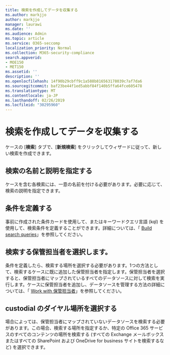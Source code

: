```yaml
---
title: 検索を作成してデータを収集する
ms.author: markjjo
author: markjjo
manager: laurawi
ms.date: ''
ms.audience: Admin
ms.topic: article
ms.service: O365-seccomp
localization_priority: Normal
ms.collection: M365-security-compliance
search.appverid:
- MOE150
- MET150
ms.assetid: ''
description: ''
ms.openlocfilehash: 14f90b29cbff9c1a588b816563178039c7af7da6
ms.sourcegitcommit: baf23be44f1ed5abbf84f140b5ffa64fce605478
ms.translationtype: MT
ms.contentlocale: ja-JP
ms.lasthandoff: 02/26/2019
ms.locfileid: "30295960"
---
```

# <a name="create-a-search-to-collect-data"></a>検索を作成してデータを収集する

ケースの [**検索**] タブで、[**新規検索**] をクリックしてウィザードに従って、新しい検索を作成できます。

## <a name="name-your-search-and-give-description"></a>検索の名前と説明を指定する

ケースを含む各検索には、一意の名前を付ける必要があります。必要に応じて、検索の説明を指定できます。 

## <a name="define-your-conditions"></a>条件を定義する

事前に作成された条件カードを使用して、またはキーワードクエリ言語 (kql) を使用して、検索条件を定義することができます。詳細については、「 [Build search queries](building-search-queries.md)」を参照してください。

## <a name="choose-the-custodians-to-search-from"></a>検索する保管担当者を選択します。

条件を定義したら、検索する場所を選択する必要があります。1つの方法として、検索するケースに既に追加した保管担当者を指定します。保管担当者を選択すると、保管担当者にマップされているすべてのデータソースに対して検索を実行します。ケースに保管担当者を追加し、データソースを管理する方法の詳細については、「 [Work with 保管担当者](managing-custodians.md)」を参照してください。

## <a name="choose-non-custodial-locations"></a>custodial のダイヤル場所を選択する

場合によっては、保管担当者にマップされていないデータソースを検索する必要があります。この場合、検索する場所を指定するか、特定の Office 365 サービスのすべてのコンテンツの場所を検索する (すべての Exchange メールボックスまたはすべての SharePoint および OneDrive for business サイトを検索するなど) を選択できます。